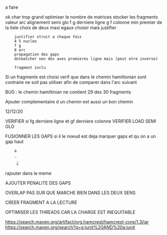 a faire 

ok      char trop grand
        optimiser le nombre de matrices
        stocker les fragments
        valeur arc alignement semi glo
        f g derniere ligne
        g f colonne
        min premier de la liste
        choix de deux maxi egaux
        choisir mais justifier

        justifier struct a chaque fois
        4 5 nucleo
        f g
        8 arc
        propagation des gaps
        dotmatcher non des axes premieres ligne mais (peut etre inverse)

        fragment inclu


Si un fragments est choisi verif que dans le chemin hamiltonian sont contraire ne soit pas utiliser afin de comparer
dans l'arc suivant


BUG : le chemin hamiltinian ne contient 29 des 30 fragments


Ajouter complementaire d un chemin est aussi un bon chemin


12/12/20

VERIFIER si fg derniere ligne et gf derniere colonne
VERIFIER LOAD SEMI GLO

FUSIONNER LES GAPS
si il le noeud est deja marquer gaps et qu on a un gap haut 

        a
        _
         _ 
         c
rajouter dans le meme


AJOUTER PENALITE DES GAPS

OVERLAP PAS SUR QUE MARCHE BIEN DANS LES DEUX SENS


CREER FRAGMENT A LA LECTURE

OPTIMISER LES THREADS CAR LA CHARGE EST INEQUITABLE


https://search.maven.org/artifact/org.hamcrest/hamcrest-core/1.3/jar
https://search.maven.org/search?q=g:junit%20AND%20a:junit
